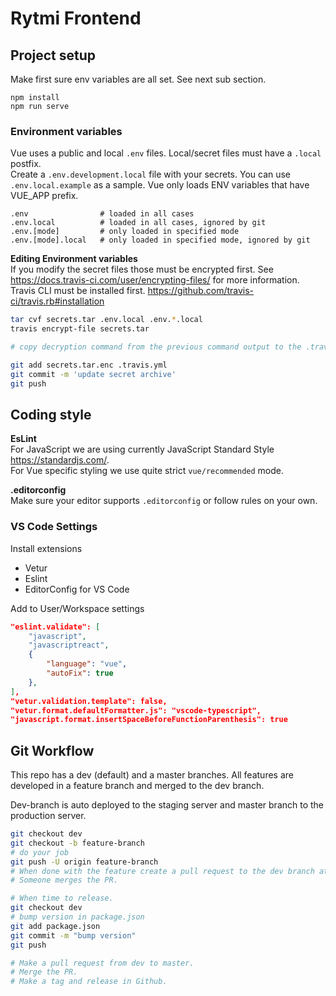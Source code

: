 # Rytmi Frontend


## Project setup

Make first sure env variables are all set. See next sub section.

```
npm install
npm run serve
```

### Environment variables

Vue uses a public and local `.env` files. Local/secret files must have a `.local` postfix.  
Create a `.env.development.local` file with your secrets. You can use `.env.local.example` as a sample.
Vue only loads ENV variables that have VUE_APP prefix.

```
.env                # loaded in all cases
.env.local          # loaded in all cases, ignored by git
.env.[mode]         # only loaded in specified mode
.env.[mode].local   # only loaded in specified mode, ignored by git
```

**Editing Environment variables**  
If you modify the secret files those must be encrypted first. See https://docs.travis-ci.com/user/encrypting-files/ for more information.  
Travis CLI must be installed first. https://github.com/travis-ci/travis.rb#installation

```bash
tar cvf secrets.tar .env.local .env.*.local
travis encrypt-file secrets.tar

# copy decryption command from the previous command output to the .travis.yml

git add secrets.tar.enc .travis.yml
git commit -m 'update secret archive'
git push
```

## Coding style

**EsLint**  
For JavaScript we are using currently JavaScript Standard Style https://standardjs.com/.  
For Vue specific styling we use quite strict `vue/recommended` mode.

**.editorconfig**  
Make sure your editor supports `.editorconfig` or follow rules on your own.

### VS Code Settings
Install extensions
- Vetur
- Eslint
- EditorConfig for VS Code

Add to User/Workspace settings
```json
"eslint.validate": [
    "javascript",
    "javascriptreact",
    {
        "language": "vue",
        "autoFix": true
    },
],
"vetur.validation.template": false,
"vetur.format.defaultFormatter.js": "vscode-typescript",
"javascript.format.insertSpaceBeforeFunctionParenthesis": true
```


## Git Workflow

This repo has a dev (default) and a master branches. All features are developed in a feature branch and merged to the dev branch.

Dev-branch is auto deployed to the staging server and master branch to the production server.

```bash
git checkout dev
git checkout -b feature-branch
# do your job
git push -U origin feature-branch
# When done with the feature create a pull request to the dev branch at github.
# Someone merges the PR.

# When time to release.
git checkout dev
# bump version in package.json
git add package.json
git commit -m "bump version"
git push

# Make a pull request from dev to master.
# Merge the PR.
# Make a tag and release in Github.
```

